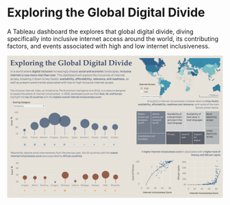 # Exploring the Global Digital Divide
A Tableau dashboard the explores that global digital divide, diving specifically into inclusive internet access around the world, its contributing factors, and events associated with high and low internet inclusiveness.

![Dashboard](https://github.com/Gianatmaja/Digital-Divide-Dashboard/blob/main/images/Screenshot%202023-11-02%20at%201.05.42%20PM.png)
